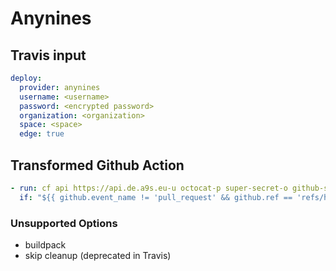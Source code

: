 # Anynines

## Travis input

```yaml
deploy:
  provider: anynines
  username: <username>
  password: <encrypted password>
  organization: <organization>
  space: <space>
  edge: true
```

## Transformed Github Action

```yaml
- run: cf api https://api.de.a9s.eu-u octocat-p super-secret-o github-s and time
  if: "${{ github.event_name != 'pull_request' && github.ref == 'refs/heads/main' }}"
```

### Unsupported Options

- buildpack
- skip cleanup (deprecated in Travis)
